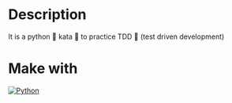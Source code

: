 # Description
It is a python 🐍 kata 🥋 to practice TDD 🧪 (test driven development)

# Make with
[![Python](https://img.shields.io/badge/python-2b5b84?style=for-the-badge&logo=python&logoColor=white&labelColor=000000)]()